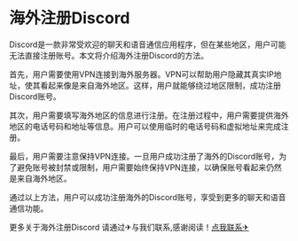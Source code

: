 # 海外注册Discord

Discord是一款非常受欢迎的聊天和语音通信应用程序，但在某些地区，用户可能无法直接注册账号。本文将介绍海外注册Discord的方法。

首先，用户需要使用VPN连接到海外服务器。VPN可以帮助用户隐藏其真实IP地址，使其看起来像是来自海外地区。这样，用户就能够绕过地区限制，成功注册Discord账号。

其次，用户需要填写海外地区的信息进行注册。在注册过程中，用户需要提供海外地区的电话号码和地址等信息。用户可以使用临时的电话号码和虚拟地址来完成注册。

最后，用户需要注意保持VPN连接。一旦用户成功注册了海外的Discord账号，为了避免账号被封禁或限制，用户需要始终保持VPN连接，以确保账号看起来仍然是来自海外地区。

通过以上方法，用户可以成功注册海外的Discord账号，享受到更多的聊天和语音通信功能。

更多关于海外注册Discord 请通过✈与我们联系,感谢阅读！[点我联系✈](https://www.G208.com)